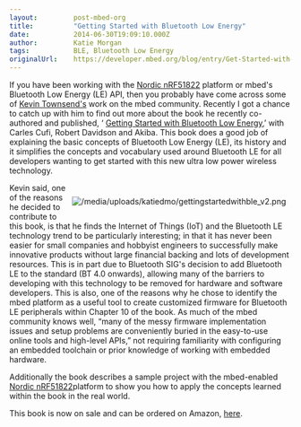 ```yaml
---
layout:         post-mbed-org
title:          "Getting Started with Bluetooth Low Energy"
date:           2014-06-30T19:09:10.000Z
author:         Katie Morgan
tags:           BLE, Bluetooth Low Energy
originalUrl:    https://developer.mbed.org/blog/entry/Get-Started-with-Bluetooth-Low-Energy/
---
```


<p>If you have been working with the <a href="http://mbed.org/platforms/Nordic-nRF51822/">Nordic nRF51822</a> platform
  or mbed&apos;s Bluetooth Low Energy (LE) API, then you probably have come
  across some of <a href="http://mbed.org/users/ktownsend/">Kevin Townsend&apos;s</a> work
  on the mbed community. Recently I got a chance to catch up with him to
  find out more about the book he recently co-authored and published, &#x2018;
  <a
  href="http://www.microbuilder.eu/Blog/14-04-29/Getting_Started_with_Bluetooth_Low_Energy.aspx"
  rel="nofollow">Getting Started with Bluetooth Low Energy</a>,&#x2019; with Carles Cufi,
    Robert Davidson and Akiba. This book does a good job of explaining the
    basic concepts of Bluetooth Low Energy (LE), its history and it simplifies
    the concepts and vocabulary used around Bluetooth LE for all developers
    wanting to get started with this new ultra low power wireless technology.</p>
<div
style="padding: 10px; float:right">
  <p>
    <img src="https://developer.mbed.org/media/uploads/katiedmo/gettingstartedwithble_v2.png"
    alt="/media/uploads/katiedmo/gettingstartedwithble_v2.png" title="/media/uploads/katiedmo/gettingstartedwithble_v2.png">
  </p>
  </div>
  <p>Kevin said, one of the reasons he decided to contribute to this book,
    is that he finds the Internet of Things (IoT) and the Bluetooth LE technology
    trend to be particularly interesting; in that it has never been easier
    for small companies and hobbyist engineers to successfully make innovative
    products without large financial backing and lots of development resources.
    This is in part due to Bluetooth SIG&apos;s decision to add Bluetooth LE
    to the standard (BT 4.0 onwards), allowing many of the barriers to developing
    with this technology to be removed for hardware and software developers.
    This is also, one of the reasons why he chose to identify the mbed platform
    as a useful tool to create customized firmware for Bluetooth LE peripherals
    within Chapter 10 of the book. As much of the mbed community knows well,
    &#x201C;many of the messy firmware implementation issues and setup problems
    are conveniently buried in the easy-to-use online tools and high-level
    APIs,&#x201D; not requiring familiarity with configuring an embedded toolchain
    or prior knowledge of working with embedded hardware.</p>
  <p>Additionally the book describes a sample project with the mbed-enabled
    <a
    href="http://mbed.org/platforms/Nordic-nRF51822/">Nordic nRF51822</a>platform to show you how to apply the concepts learned
      within the book in the real world.</p>
  <p>This book is now on sale and can be ordered on Amazon, <a href="http://www.amazon.com/gp/product/1491949511"
    rel="nofollow">here</a>.</p>
